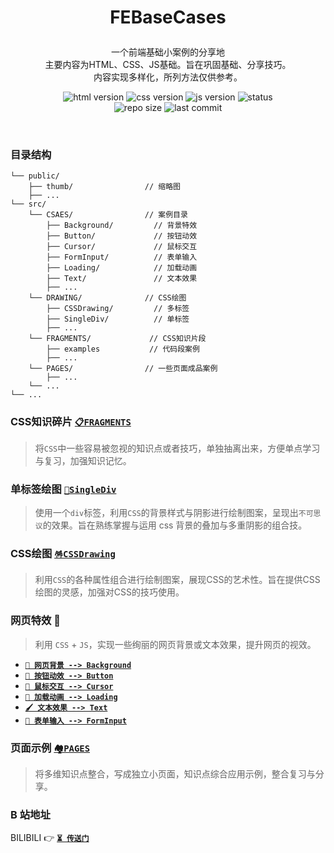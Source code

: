 # <p align=center>FEBaseCases</p>

<p align=center>
一个前端基础小案例的分享地
<br>主要内容为HTML、CSS、JS基础。旨在巩固基础、分享技巧。
<br>内容实现多样化，所列方法仅供参考。</p>

<p align=center>
<img src='https://img.shields.io/badge/HTML-5-blue?style=flat-square' alt="html version" style='cursor:pointer' />
<img src='https://img.shields.io/badge/CSS-3-blue?style=flat-square' alt="css version" style='cursor:pointer' />
<img src='https://img.shields.io/badge/JavaScript-ES6+-blue?style=flat-square' alt="js version" style='cursor:pointer' />
<img src='https://img.shields.io/badge/status-updating-orange?style=flat-square' alt="status" style='cursor:pointer' />
<br>
<img src='https://img.shields.io/github/repo-size/tabloving/FEBaseCases?style=flat-square&color=rgb(118, 139, 212)' alt="repo size" style='cursor:pointer' />
<img src='https://img.shields.io/github/last-commit/tabloving/FEBaseCases/main?style=flat-square&color=rgb(124, 179, 66)' alt="last commit" style='cursor:pointer'/>
</p>

<br>

### 目录结构

```
└── public/
    ├── thumb/                // 缩略图
    ├── ...
└── src/
    └── CSAES/                // 案例目录
        ├── Background/         // 背景特效
        ├── Button/             // 按钮动效
        ├── Cursor/             // 鼠标交互
        ├── FormInput/          // 表单输入
        ├── Loading/            // 加载动画
        ├── Text/               // 文本效果
        ├── ...
    └── DRAWING/              // CSS绘图
        ├── CSSDrawing/         // 多标签 
        ├── SingleDiv/          // 单标签
        ├── ...
    └── FRAGMENTS/             // CSS知识片段     
        ├── examples           // 代码段案例
        ├── ... 
    └── PAGES/                // 一些页面成品案例
        ├── ...
    └── ...
└── ...
```

### CSS知识碎片 [`📋FRAGMENTS`](/src/FRAGMENTS/README.md)

> 将`CSS`中一些容易被忽视的知识点或者技巧，单独抽离出来，方便单点学习与复习，加强知识记忆。

### 单标签绘图 [`🌵SingleDiv`](/src/DRAWING/SingleDiv/README.md)

> 使用一个`div`标签，利用`CSS`的背景样式与阴影进行绘制图案，呈现出`不可思议`的效果。旨在熟练掌握与运用 css 背景的叠加与多重阴影的组合技。

### CSS绘图 [`🪅CSSDrawing`](/src/DRAWING/CSSDrawing/README.md)

> 利用`CSS`的各种属性组合进行绘制图案，展现CSS的艺术性。旨在提供CSS绘图的灵感，加强对CSS的技巧使用。


### 网页特效 🍁

> 利用 `CSS` + `JS`，实现一些绚丽的网页背景或文本效果，提升网页的视效。

- [**`🧱 网页背景 --> Background`**](src/CASES/Background/)
- [**`🥕 按钮动效 --> Button`**](src/CASES/Button/)
- [**`💞 鼠标交互 --> Cursor`**](src/CASES/Cursor/)
- [**`🍂 加载动画 --> Loading`**](src/CASES/Loading/)
- [**`🖌️ 文本效果 --> Text`**](src/CASES/Text/)
- [**`🧮 表单输入 --> FormInput`**](src/CASES/FormInput/)

### 页面示例 [`🏘️PAGES`](/src/PAGES/README.md)

> 将多维知识点整合，写成独立小页面，知识点综合应用示例，整合复习与分享。

### B 站地址

BILIBILI 👉 [**`⏳ 传送门`**](https://space.bilibili.com/30569760)
